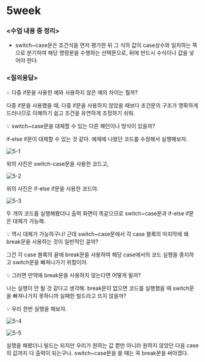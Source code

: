 # 5week

### <수업 내용 중 정리>

- switch~case문은 조건식을 먼저 평가한 뒤 그 식의 값이 case상수와 일치하는 쪽으로 분기하여 해당 명령문을 수행하는 선택문으로, 뒤에 반드시 수식이나 값을 넣어야 한다.

### <질의응답>

<aside>
💡 다중 if문을 사용한 예와 사용하지 않은 예의 차이는 뭘까?

</aside>

다중 if문을 사용했을 때, 다중 if문을 사용하지 않았을 때보다 조건문의 구조가 명확하게 드러나므로 이해하기 쉽고 조건을 유연하게 조정하기 쉬워.

<aside>
💡 switch~case문을 대체할 수 있는 다른 패턴이나 방식이 있을까?

</aside>

if-else if문이 대체할 수 있는 것 같아. 예제에 나왔던 코드를 수정해서 실행해보자.

![5-1](https://github.com/hyeyuny/C_pg-3_group-notes-note-1/assets/144858340/d64e43c1-5266-4f86-82d3-fc67a400f763)

위의 사진은 switch-case문을 사용한 코드고,

![5-2](https://github.com/hyeyuny/C_pg-3_group-notes-note-1/assets/144858340/4501dbfc-80cd-4717-96fd-3eea39b3c3a5)

위의 사진은 if-else if문을 사용한 코드야.

![5-3](https://github.com/hyeyuny/C_pg-3_group-notes-note-1/assets/144858340/f22093f8-d7b1-4601-b6ee-68f9ea83fff5)

두 개의 코드를 실행해봤더니 출력 화면이 똑같으므로 switch~case문과 if-else if문은 대체가 가능해.

<aside>
💡 역시 대체가 가능하구나! 근데 switch~case문에서 각 case 블록의 마지막에 왜 break문을 사용하는 것이 일반적인 걸까?

</aside>

그건 각 case 블록의 끝에 break문을 사용하여 해당 case에서의 코드 실행을 중지하고 switch문을 빠져나가기 위함이야.

<aside>
💡 그러면 만약에 break문을 사용하지 않는다면 어떻게 될까?

</aside>

나는 실행이 안 될 것 같다고 생각해. break문이 없으면 코드를 실행했을 때 switch문을 빠져나가지 못하니까 실패한 빌드라고 뜨지 않을까?

<aside>
💡 우리 한번 실행을 해보자.

![5-4](https://github.com/hyeyuny/C_pg-3_group-notes-note-1/assets/144858340/b5d4da1d-fec2-4a93-8ebf-3673962b1f4a)

![5-5](https://github.com/hyeyuny/C_pg-3_group-notes-note-1/assets/144858340/5c7a4b0c-e628-4147-8e62-7e8d1ecdd3d0)

</aside>

실행을 해봤더니 빌드는 되지만 우리가 원하는 값 뿐만 아니라 원하지 않았던 다음 case의 값까지 다 출력이 되는구나. switch~case문을 쓸 때는 꼭 break문을 써야겠다.
